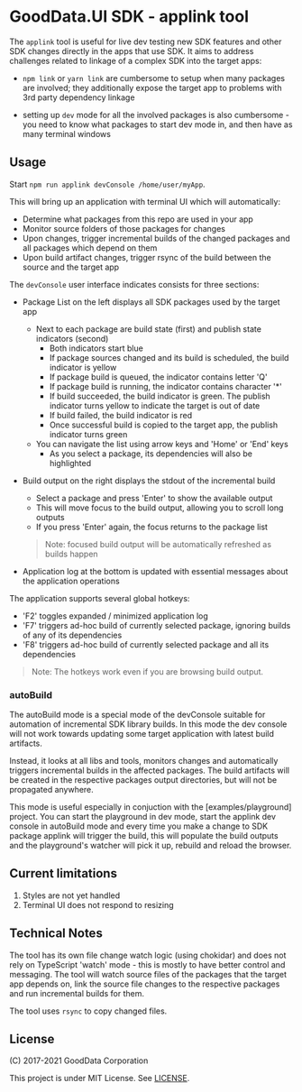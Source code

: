 # GoodData.UI SDK - applink tool

The `applink` tool is useful for live dev testing new SDK features and other SDK changes directly in the
apps that use SDK. It aims to address challenges related to linkage of a complex SDK into the target apps:

-   `npm link` or `yarn link` are cumbersome to setup when many packages are involved; they additionally expose
    the target app to problems with 3rd party dependency linkage

-   setting up `dev` mode for all the involved packages is also cumbersome - you need to know what packages to start
    dev mode in, and then have as many terminal windows

## Usage

Start `npm run applink devConsole /home/user/myApp`.

This will bring up an application with terminal UI which will automatically:

-   Determine what packages from this repo are used in your app
-   Monitor source folders of those packages for changes
-   Upon changes, trigger incremental builds of the changed packages and all packages which depend on them
-   Upon build artifact changes, trigger rsync of the build between the source and the target app

The `devConsole` user interface indicates consists for three sections:

-   Package List on the left displays all SDK packages used by the target app

    -   Next to each package are build state (first) and publish state indicators (second)
        -   Both indicators start blue
        -   If package sources changed and its build is scheduled, the build indicator is yellow
        -   If package build is queued, the indicator contains letter 'Q'
        -   If package build is running, the indicator contains character '\*'
        -   If build succeeded, the build indicator is green. The publish indicator turns yellow to indicate the target
            is out of date
        -   If build failed, the build indicator is red
        -   Once successful build is copied to the target app, the publish indicator turns green
    -   You can navigate the list using arrow keys and 'Home' or 'End' keys
        -   As you select a package, its dependencies will also be highlighted

-   Build output on the right displays the stdout of the incremental build

    -   Select a package and press 'Enter' to show the available output
    -   This will move focus to the build output, allowing you to scroll long outputs
    -   If you press 'Enter' again, the focus returns to the package list

    > Note: focused build output will be automatically refreshed as builds happen

-   Application log at the bottom is updated with essential messages about the application operations

The application supports several global hotkeys:

-   'F2' toggles expanded / minimized application log
-   'F7' triggers ad-hoc build of currently selected package, ignoring builds of any of its dependencies
-   'F8' triggers ad-hoc build of currently selected package and all its dependencies

> Note: The hotkeys work even if you are browsing build output.

### autoBuild

The autoBuild mode is a special mode of the devConsole suitable for automation of incremental SDK library builds. In
this mode the dev console will not work towards updating some target application with latest build artifacts.

Instead, it looks at all libs and tools, monitors changes and automatically triggers incremental builds in the
affected packages. The build artifacts will be created in the respective packages output directories, but will not
be propagated anywhere.

This mode is useful especially in conjuction with the [examples/playground] project. You can start the playground in
dev mode, start the applink dev console in autoBuild mode and every time you make a change to SDK package applink
will trigger the build, this will populate the build outputs and the playground's watcher will pick it up, rebuild
and reload the browser.

## Current limitations

1.  Styles are not yet handled
2.  Terminal UI does not respond to resizing

## Technical Notes

The tool has its own file change watch logic (using chokidar) and does not rely on TypeScript 'watch' mode - this is
mostly to have better control and messaging. The tool will watch source files of the packages that the target app
depends on, link the source file changes to the respective packages and run incremental builds for them.

The tool uses `rsync` to copy changed files.

## License

(C) 2017-2021 GoodData Corporation

This project is under MIT License. See [LICENSE](https://github.com/gooddata/gooddata-ui-sdk/blob/master/tools/applink/LICENSE).
